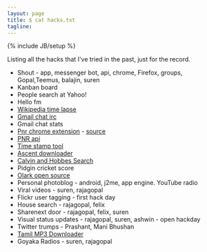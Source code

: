 ```yaml
---
layout: page
title: $ cat hacks.txt
tagline: 
---
```

{% include JB/setup %}

Listing all the hacks that I've tried in the past, just for the record.

* Shout - app, messenger bot, api, chrome, Firefox, groups, Gopal,Teemus, balajin, suren
* Kanban board
* People search at Yahoo!
* Hello fm
* [Wikipedia time lapse](http://en.wikipedia.org/wiki/File:YSR_Edits_Timelapse.ogv)
* [Gmail chat irc](http://chat.alagu.net/)
* Gmail chat stats
* [Pnr chrome extension](https://chrome.google.com/webstore/detail/pnr-status-watchlist/almdggoleggeecgelbjekpmefpohdjck?hl=en) - [source](https://github.com/alagu/pnr-chrome-extension)
* [PNR api](http://pnrapi.alagu.net/)
* [Time stamp tool](http://timestamp-tool.appspot.com/)
* [Ascent downloader](https://github.com/alagu/scripts/blob/master/ascent_downloader.py)
* [Calvin and Hobbes Search](http://alagu.github.com/calvinsearch/)
* Pidgin cricket score
* [Olark open source](https://github.com/alagu/opensource-olark)
* Personal photoblog - android, j2me, app engine. YouTube radio
* Viral videos - suren, rajagopal
* Flickr user tagging - first hack day
* House search - rajagopal, felix
* Sharenext door - rajagopal, felix, suren
* Visual status updates - rajagopal, suren, ashwin - open hackday
* Twitter trumps - Prashant, Mani Bhushan
* [Tamil MP3 Downloader](https://github.com/alagu/tamp3)
* Goyaka Radios - suren, rajagopal